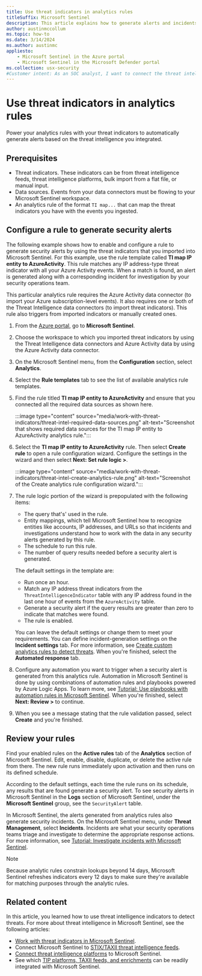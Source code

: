 ```yaml
---
title: Use threat indicators in analytics rules
titleSuffix: Microsoft Sentinel
description: This article explains how to generate alerts and incidents with threat intelligence indicators in Microsoft Sentinel.
author: austinmccollum
ms.topic: how-to
ms.date: 3/14/2024
ms.author: austinmc
appliesto:
    - Microsoft Sentinel in the Azure portal
    - Microsoft Sentinel in the Microsoft Defender portal
ms.collection: usx-security
#Customer intent: As an SOC analyst, I want to connect the threat intelligence available to analytics rules so that I can generate alerts and incidents.
---
```


# Use threat indicators in analytics rules

Power your analytics rules with your threat indicators to automatically generate alerts based on the threat intelligence you integrated.

## Prerequisites

- Threat indicators. These indicators can be from threat intelligence feeds, threat intelligence platforms, bulk import from a flat file, or manual input.
- Data sources. Events from your data connectors must be flowing to your Microsoft Sentinel workspace.
- An analytics rule of the format `TI map...` that can map the threat indicators you have with the events you ingested.

## Configure a rule to generate security alerts

The following example shows how to enable and configure a rule to generate security alerts by using the threat indicators that you imported into Microsoft Sentinel. For this example, use the rule template called **TI map IP entity to AzureActivity**. This rule matches any IP address-type threat indicator with all your Azure Activity events. When a match is found, an alert is generated along with a corresponding incident for investigation by your security operations team.

This particular analytics rule requires the Azure Activity data connector (to import your Azure subscription-level events). It also requires one or both of the Threat Intelligence data connectors (to import threat indicators). This rule also triggers from imported indicators or manually created ones.

1. From the [Azure portal](https://portal.azure.com/), go to **Microsoft Sentinel**.

1. Choose the workspace to which you imported threat indicators by using the Threat Intelligence data connectors and Azure Activity data by using the Azure Activity data connector.

1. On the Microsoft Sentinel menu, from the **Configuration** section, select **Analytics**.

1. Select the **Rule templates** tab to see the list of available analytics rule templates.

1. Find the rule titled **TI map IP entity to AzureActivity** and ensure that you connected all the required data sources as shown here.

    :::image type="content" source="media/work-with-threat-indicators/threat-intel-required-data-sources.png" alt-text="Screenshot that shows required data sources for the TI map IP entity to AzureActivity analytics rule.":::

1. Select the **TI map IP entity to AzureActivity** rule. Then select **Create rule** to open a rule configuration wizard. Configure the settings in the wizard and then select **Next: Set rule logic >**.

    :::image type="content" source="media/work-with-threat-indicators/threat-intel-create-analytics-rule.png" alt-text="Screenshot of the Create analytics rule configuration wizard.":::

1. The rule logic portion of the wizard is prepopulated with the following items:

   - The query that's' used in the rule.
   - Entity mappings, which tell Microsoft Sentinel how to recognize entities like accounts, IP addresses, and URLs so that incidents and investigations understand how to work with the data in any security alerts generated by this rule.
   - The schedule to run this rule.
   - The number of query results needed before a security alert is generated.

    The default settings in the template are:

   - Run once an hour.
   - Match any IP address threat indicators from the `ThreatIntelligenceIndicator` table with any IP address found in the last one hour of events from the `AzureActivity` table.
   - Generate a security alert if the query results are greater than zero to indicate that matches were found.
   - The rule is enabled.

    You can leave the default settings or change them to meet your requirements. You can define incident-generation settings on the **Incident settings** tab. For more information, see [Create custom analytics rules to detect threats](detect-threats-custom.md). When you're finished, select the **Automated response** tab.

1. Configure any automation you want to trigger when a security alert is generated from this analytics rule. Automation in Microsoft Sentinel is done by using combinations of automation rules and playbooks powered by Azure Logic Apps. To learn more, see [Tutorial: Use playbooks with automation rules in Microsoft Sentinel](./tutorial-respond-threats-playbook.md). When you're finished, select **Next: Review >** to continue.

1. When you see a message stating that the rule validation passed, select **Create** and you're finished.

## Review your rules

Find your enabled rules on the **Active rules** tab of the **Analytics** section of Microsoft Sentinel. Edit, enable, disable, duplicate, or delete the active rule from there. The new rule runs immediately upon activation and then runs on its defined schedule.

According to the default settings, each time the rule runs on its schedule, any results that are found generate a security alert. To see security alerts in Microsoft Sentinel in the **Logs** section of Microsoft Sentinel, under the **Microsoft Sentinel** group, see the `SecurityAlert` table.

In Microsoft Sentinel, the alerts generated from analytics rules also generate security incidents. On the Microsoft Sentinel menu, under **Threat Management**, select **Incidents**. Incidents are what your security operations teams triage and investigate to determine the appropriate response actions. For more information, see [Tutorial: Investigate incidents with Microsoft Sentinel](./investigate-cases.md).

> [!NOTE]
> Because analytic rules constrain lookups beyond 14 days, Microsoft Sentinel refreshes indicators every 12 days to make sure they're available for matching purposes through the analytic rules.

## Related content

In this article, you learned how to use threat intelligence indicators to detect threats. For more about threat intelligence in Microsoft Sentinel, see the following articles:

- [Work with threat indicators in Microsoft Sentinel](work-with-threat-indicators.md).
- Connect Microsoft Sentinel to [STIX/TAXII threat intelligence feeds](./connect-threat-intelligence-taxii.md).
- [Connect threat intelligence platforms](./connect-threat-intelligence-tip.md) to Microsoft Sentinel.
- See which [TIP platforms, TAXII feeds, and enrichments](threat-intelligence-integration.md) can be readily integrated with Microsoft Sentinel.
